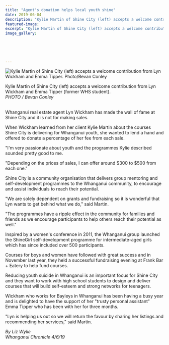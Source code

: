 ```yaml
---
title: "Agent's donation helps local youth shine"
date: 2019-06-04
description: "Kylie Martin of Shine City (left) accepts a welcome contribution from Lyn Wickham and Emma Tipper..."
featured-image: 
excerpt: "Kylie Martin of Shine City (left) accepts a welcome contribution from Lyn Wickham and Emma Tipper."
image_gallery:
	
	
	
	
	
---
```


<p><img src="https://www.nzherald.co.nz/resizer/h2DWJiZjo6_Wc6bB_VnxUt-8Gws=/620x349/smart/filters:quality(70)/arc-anglerfish-syd-prod-nzme.s3.amazonaws.com/public/M5TCBFF64ZGQPCRAP2WF4KCLQQ.jpg" alt="Kylie Martin of Shine City (left) accepts a welcome contribution from Lyn Wickham and Emma Tipper. Photo/Bevan Conley" /></p>
<p><span>Kylie Martin of Shine City (left) accepts a welcome contribution from Lyn Wickham and Emma Tipper (former WHS student).&nbsp;<br /><em>PHOTO / Bevan Conley</em></span></p>
<p><br />Whanganui real estate agent Lyn Wickham has made the wall of fame at Shine City and it is not for making sales.</p>
<p>When Wickham learned from her client Kylie Martin about the courses Shine City is delivering for Whanganui youth, she wanted to lend a hand and offered to donate a percentage of her fee from each sale.</p>
<p>"I'm very passionate about youth and the programmes Kylie described sounded pretty good to me.</p>
<p>"Depending on the prices of sales, I can offer around $300 to $500 from each one."</p>
<p>Shine City is a community organisation that delivers group mentoring and self-development programmes to the Whanganui community, to encourage and assist individuals to reach their potential.</p>
<p>"We are solely dependent on grants and fundraising so it is wonderful that Lyn wants to get behind what we do," said Martin.</p>
<p>"The programmes have a ripple effect in the community for families and friends as we encourage participants to help others reach their potential as well."</p>
<p>Inspired by a women's conference in 2011, the Whanganui group launched the ShineGirl self-development programme for intermediate-aged girls which has since included over 500 participants.</p>
<p>Courses for boys and women have followed with great success and in November last year, they held a successful fundraising evening at Frank Bar + Eatery to help fund courses.</p>
<p>Reducing youth suicide in Whanganui is an important focus for Shine City and they want to work with high school students to design and deliver courses that will build self-esteem and strong networks for teenagers.</p>
<p>Wickham who works for Bayleys in Whanganui has been having a busy year and is delighted to have the support of her "trusty personal assistant" Emma Tipper who has been with her for three months.</p>
<p>"Lyn is helping us out so we will return the favour by sharing her listings and recommending her services," said Martin.</p>
<p><em>By Liz Wylie</em><br /><em>Whanganui Chronicle 4/6/19</em></p>

